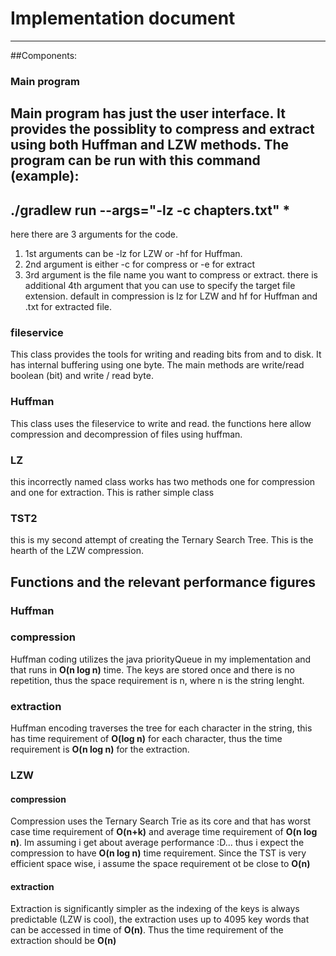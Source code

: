 # Implementation document
-----
##Components:
### Main program
Main program has just the user interface. It provides the possiblity to compress and extract using both Huffman and LZW methods.
The program can be run with this command (example):
---
 ./gradlew run --args="-lz -c chapters.txt" *
---
here there are 3 arguments for the code.
1. 1st arguments can be -lz for LZW or -hf for Huffman.
2. 2nd argument is either -c for compress or -e for extract
3. 3rd argument is the file name you want to compress or extract.
there is additional 4th argument that you can use to specify the target file extension. default in compression is lz for LZW and hf for Huffman and .txt for extracted file.

### fileservice
This class provides the tools for writing and reading bits from and to disk. It has internal buffering using one byte. The main methods are write/read boolean (bit) and write / read byte.

### Huffman 
This class uses the fileservice to write and read. the functions here allow compression and decompression of files using huffman.

### LZ
this incorrectly named class works has two methods one for compression and one for extraction. This is rather simple class

### TST2
this is my second attempt of creating the Ternary Search Tree. This is the hearth of the LZW compression.

## Functions and the relevant performance figures
### Huffman
### compression
Huffman coding utilizes the java priorityQueue in my implementation and that runs in **O(n log n)** time. The keys are stored once and there is no repetition, thus the space requirement is n, where n is the string lenght.
### extraction
Huffman encoding traverses the tree for each character in the string, this has time requirement of **O(log n)** for each character, thus the time requirement is **O(n log n)** for the extraction.

### LZW
#### compression
Compression uses the Ternary Search Trie as its core and that has worst case time requirement of **O(n+k)** and average time requirement of **O(n log n)**. Im assuming i get about average performance :D... thus i expect the compression to have  **O(n log n)** time requirement. Since the TST is very efficient space wise, i assume the space requirement ot be close to **O(n)**
#### extraction
Extraction is significantly simpler as the indexing of the keys is always predictable (LZW is cool), the extraction uses up to 4095 key words that can be accessed in time of **O(n)**. Thus the time requirement of the extraction should be **O(n)**


